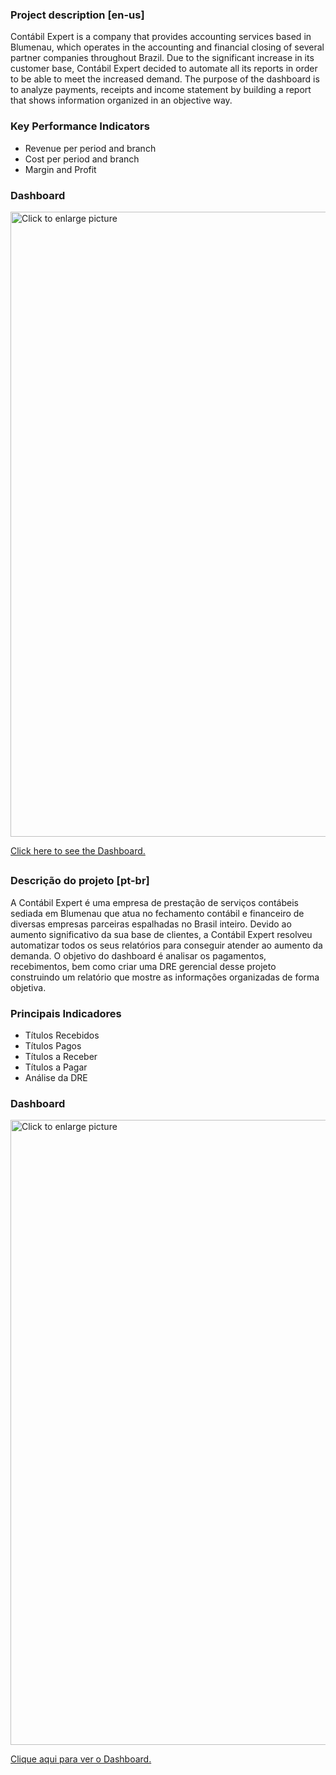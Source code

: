 ### Project description [en-us]

Contábil Expert is a company that provides accounting services based in Blumenau, which operates in the accounting and financial closing of several partner companies throughout Brazil. Due to the significant increase in its customer base, Contábil Expert decided to automate all its reports in order to be able to meet the increased demand. The purpose of the dashboard is to analyze payments, receipts and  income statement by building a report that shows information organized in an objective way.

### Key Performance Indicators

- Revenue per period and branch
- Cost per period and branch
- Margin and Profit

### Dashboard

<a href="https://lh3.googleusercontent.com/drive-viewer/AFDK6gPurDCGUCYDW2K7CmzuxnoxGyVTDwnwrt53LPhvhlRvQTMKE59oCvv-TzsivFMCorGwQT_7-6bxE-wWJ6UQ1612BN2i=w1366-h629"><img src="https://lh3.googleusercontent.com/drive-viewer/AFDK6gPurDCGUCYDW2K7CmzuxnoxGyVTDwnwrt53LPhvhlRvQTMKE59oCvv-TzsivFMCorGwQT_7-6bxE-wWJ6UQ1612BN2i=w1366-h629" style="width: 1000px; max-width: 100%; height: auto" title="Click to enlarge picture" />

<a href="https://app.powerbi.com/view?r=eyJrIjoiOGNiNTMwNjUtMTFkOS00ZjBhLTgzZjgtYmYzOThmMGYyNmFjIiwidCI6IjAzOTg0NmQxLWY3ODEtNDRlMy04NGZhLTkzOWZiNGI5MDc0YSJ9" target="_blank">Click here to see the Dashboard.</a>

##

### Descrição do projeto [pt-br]

A Contábil Expert é uma empresa de prestação de serviços contábeis sediada em Blumenau que atua no fechamento contábil e financeiro de diversas empresas parceiras espalhadas no Brasil inteiro. Devido ao aumento significativo da sua base de clientes, a Contábil Expert resolveu automatizar todos os seus relatórios para conseguir atender ao aumento da demanda. O objetivo do dashboard é analisar os pagamentos, recebimentos, bem como criar uma DRE gerencial desse projeto construindo um relatório que mostre as informações organizadas de forma objetiva.

### Principais Indicadores

- Títulos Recebidos
- Títulos Pagos
- Títulos a Receber
- Títulos a Pagar
- Análise da DRE

### Dashboard

<a href="https://lh3.googleusercontent.com/drive-viewer/AFDK6gPurDCGUCYDW2K7CmzuxnoxGyVTDwnwrt53LPhvhlRvQTMKE59oCvv-TzsivFMCorGwQT_7-6bxE-wWJ6UQ1612BN2i=w1366-h629"><img src="https://lh3.googleusercontent.com/drive-viewer/AFDK6gPurDCGUCYDW2K7CmzuxnoxGyVTDwnwrt53LPhvhlRvQTMKE59oCvv-TzsivFMCorGwQT_7-6bxE-wWJ6UQ1612BN2i=w1366-h629" style="width: 1000px; max-width: 100%; height: auto" title="Click to enlarge picture" />

<a href="https://app.powerbi.com/view?r=eyJrIjoiOGNiNTMwNjUtMTFkOS00ZjBhLTgzZjgtYmYzOThmMGYyNmFjIiwidCI6IjAzOTg0NmQxLWY3ODEtNDRlMy04NGZhLTkzOWZiNGI5MDc0YSJ9" target="_blank">Clique aqui para ver o Dashboard.</a>
